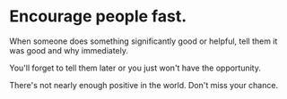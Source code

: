 # Encourage people fast.

When someone does something significantly good or helpful,
tell them it was good and why immediately.

You'll forget to tell them later or you just won't have the opportunity.

There's not nearly enough positive in the world.
Don't miss your chance.
